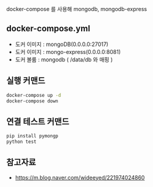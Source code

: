 docker-compose 를 사용해 mongodb, mongodb-express

## docker-compose.yml
- 도커 이미지 : mongoDB(0.0.0.0:27017)
- 도커 이미지 : mongo-express(0.0.0.0:8081)
- 도커 볼륨 : mongodb ( /data/db 와 매핑 ) 

## 실행 커맨드
~~~sh
docker-compose up -d 
docker-compose down
~~~

## 연결 테스트 커맨드
~~~sh
pip install pymongp
python test
~~~

## 참고자료
- https://m.blog.naver.com/wideeyed/221974024860